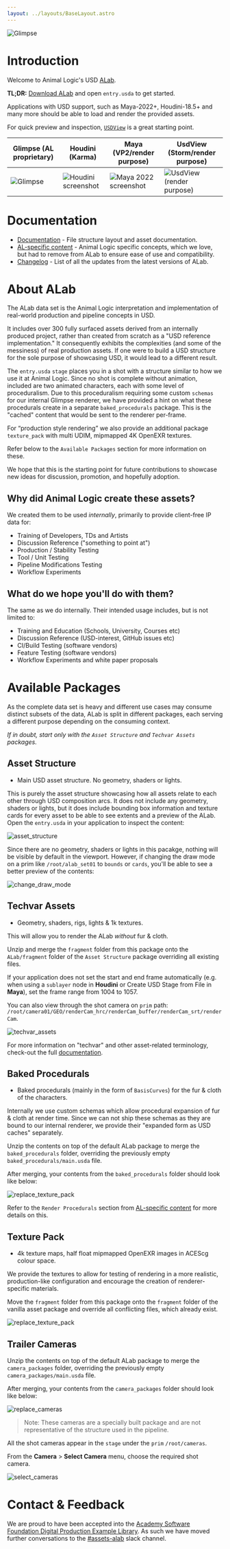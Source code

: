 ```yaml
---
layout: ../layouts/BaseLayout.astro
---
```


![Glimpse](../../public/doc_header.jpg)

# Introduction

Welcome to Animal Logic's USD [ALab](https://animallogic.com/alab/).

**TL;DR:** [Download ALab](https://dpel.aswf.io/alab/) and open `entry.usda` to get started.

Applications with USD support, such as Maya-2022+, Houdini-18.5+ and many more should be able to load and render the provided assets.

For quick preview and inspection, [`USDView`](https://graphics.pixar.com/usd/docs/USD-Toolset.html#USDToolset-usdview) is a great starting point.

| Glimpse (AL proprietary)                    | Houdini (Karma)                                        | Maya (VP2/render purpose)                             | UsdView (Storm/render purpose)                               |
| ------------------------------------------- | ------------------------------------------------------ | ----------------------------------------------------- | ------------------------------------------------------------ |
| ![Glimpse](../../public/glimpse_phase2.png) | ![Houdini screenshot](../../public/houdini_phase2.png) | ![Maya 2022 screenshot](../../public/maya_phase2.png) | ![UsdView (render purpose)](../../public/usdview_phase2.png) |

# Documentation

- [Documentation](ALab/documentation) - File structure layout and asset documentation.
- [AL-specific content](ALab/alSpecific) - Animal Logic specific concepts, which we love, but had to remove from ALab to ensure ease of use and compatibility.
- [Changelog](ALab/changelog) - List of all the updates from the latest versions of ALab.

# About ALab

The ALab data set is the Animal Logic interpretation and implementation of real-world production and pipeline concepts in USD.

It includes over 300 fully surfaced assets derived from an internally produced project, rather than created from scratch as a "USD reference implementation." It consequently exhibits the complexities (and some of the messiness) of real production assets. If one were to build a USD structure for the sole purpose of showcasing USD, it would lead to a different result.

The `entry.usda` `stage` places you in a shot with a structure similar to how we use it at Animal Logic. Since no shot is complete without animation, included are two animated characters, each with some level of proceduralism. Due to this proceduralism requiring some custom `schemas` for our internal Glimpse renderer, we have provided a hint on what these procedurals create in a separate `baked_procedurals` package. This is the "cached" content that would be sent to the renderer per-frame.

For “production style rendering” we also provide an additional package `texture_pack` with multi UDIM, mipmapped 4K OpenEXR textures.

Refer below to the `Available Packages` section for more information on these.

We hope that this is the starting point for future contributions to showcase new ideas for discussion, promotion, and hopefully adoption.

## Why did Animal Logic create these assets?

We created them to be used _internally_, primarily to provide client-free IP data for:

- Training of Developers, TDs and Artists
- Discussion Reference ("something to point at")
- Production / Stability Testing
- Tool / Unit Testing
- Pipeline Modifications Testing
- Workflow Experiments

## What do we hope you'll do with them?

The same as we do internally. Their intended usage includes, but is not limited to:

- Training and Education (Schools, University, Courses etc)
- Discussion Reference (USD-interest, GitHub issues etc)
- CI/Build Testing (software vendors)
- Feature Testing (software vendors)
- Workflow Experiments and white paper proposals

# Available Packages

As the complete data set is heavy and different use cases may consume distinct subsets of the data, ALab is split in different packages, each serving a different purpose depending on the consuming context.

*If in doubt, start only with the `Asset Structure` and `Techvar Assets` packages.*

## Asset Structure
- Main USD asset structure. No geometry, shaders or lights.

This is purely the asset structure showcasing how all assets relate to each other through USD composition arcs. It does not include any geometry, shaders or lights, but it does include bounding box information and texture cards for every asset to be able to see extents and a preview of the ALab.
Open the `entry.usda` in your application to inspect the content:

![asset_structure](../../public/asset_structure_default.jpg)

Since there are no geometry, shaders or lights in this pacakge, nothing will be visible by default in the viewport. However, if changing the draw mode on a prim like `/root/alab_set01` to `bounds` or `cards`, you'll be able to see a better preview of the contents:

![change_draw_mode](../../public/asset_structure_cards_mode.png)

## Techvar Assets
- Geometry, shaders, rigs, lights & 1k textures.

This will allow you to render the ALab *without* fur & cloth. 

Unzip and merge the `fragment` folder from this package onto the `ALab/fragment` folder of the `Asset Structure` package overriding all existing files.

If your application does not set the start and end frame automatically (e.g. when using a `sublayer` node in **Houdini** or Create USD Stage from File in **Maya**), set the frame range from 1004 to 1057.

You can also view through the shot camera on `prim` path: `/root/camera01/GEO/renderCam_hrc/renderCam_buffer/renderCam_srt/renderCam`.

![techvar_assets](../../public/techvar_assets.png)

For more information on "techvar" and other asset-related terminology, check-out the full [documentation](ALab/documentation).

## Baked Procedurals

- Baked procedurals (mainly in the form of `BasisCurves`) for the fur & cloth of the characters.

Internally we use custom schemas which allow procedural expansion of fur & cloth at render time. Since we can not ship these schemas as they are bound to our internal renderer, we provide their "expanded form as USD caches" separately. 

Unzip the contents on top of the default ALab package to merge the `baked_procedurals` folder, overriding the previously empty `baked_procedurals/main.usda` file.

After merging, your contents from the `baked_procedurals` folder should look like below:

![replace_texture_pack](../../public/baked_procedurals.jpg)

Refer to the `Render Procedurals` section from [AL-specific content](ALab/alSpecific) for more details on this. 

## Texture Pack

- 4k texture maps, half float mipmapped OpenEXR images in ACEScg colour space.

We provide the textures to allow for testing of rendering in a more realistic, production-like configuration and encourage the creation of renderer-specific materials.

Move the `fragment` folder from this package onto the `fragment` folder of the vanilla asset package and override all conflicting files, which already exist.

![replace_texture_pack](../../public/textures_install.png)

## Trailer Cameras

Unzip the contents on top of the default ALab package to merge the `camera_packages` folder, overriding the previously empty `camera_packages/main.usda` file.

After merging, your contents from the `camera_packages` folder should look like below:

![replace_cameras](../../public/trailer_cameras.png)

> Note: These cameras are a specially built package and are not representative of the structure used in the pipeline.

All the shot cameras appear in the `stage` under the `prim` `/root/cameras`.

From the **Camera** > **Select Camera** menu, choose the required shot camera.

![select_cameras](../../public/multiple_camera_prims.png)

# Contact & Feedback

We are proud to have been accepted into the [Academy Software Foundation Digital Production Example Library](https://dpel.aswf.io). As such we have moved further conversations to the [#assets-alab](https://academysoftwarefdn.slack.com/channels/C03S4QB8N04) slack channel.
